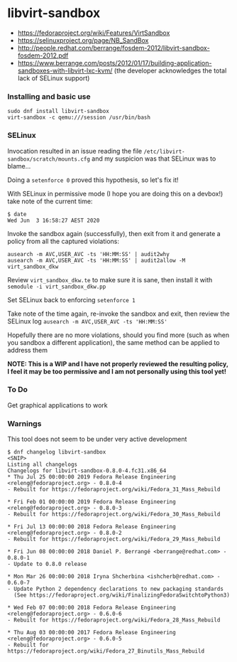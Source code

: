 # libvirt-sandbox

* https://fedoraproject.org/wiki/Features/VirtSandbox
* https://selinuxproject.org/page/NB_SandBox
* http://people.redhat.com/berrange/fosdem-2012/libvirt-sandbox-fosdem-2012.pdf
* https://www.berrange.com/posts/2012/01/17/building-application-sandboxes-with-libvirt-lxc-kvm/ (the developer acknowledges the total lack of SELinux support)

### Installing and basic use

```
sudo dnf install libvirt-sandbox
virt-sandbox -c qemu:///session /usr/bin/bash
```

### SELinux

Invocation resulted in an issue reading the file `/etc/libvirt-sandbox/scratch/mounts.cfg` and my suspicion was that SELinux was to blame...

Doing a `setenforce 0` proved this hypothesis, so let's fix it!

With SELinux in permissive mode (I hope you are doing this on a devbox!) take note of the current time:

```
$ date
Wed Jun  3 16:58:27 AEST 2020
```

Invoke the sandbox again (successfully), then exit from it and generate a policy from all the captured violations:

```
ausearch -m AVC,USER_AVC -ts 'HH:MM:SS' | audit2why
ausearch -m AVC,USER_AVC -ts 'HH:MM:SS' | audit2allow -M virt_sandbox_dkw
```

Review `virt_sandbox_dkw.te` to make sure it is sane, then install it with `semodule -i virt_sandbox_dkw.pp`

Set SELinux back to enforcing `setenforce 1`

Take note of the time again, re-invoke the sandbox and exit, then review the SELinux log `ausearch -m AVC,USER_AVC -ts 'HH:MM:SS'`

Hopefully there are no more violations, should you find more (such as when you sandbox a different application), the same method can be applied to address them

**NOTE: This is a WIP and I have not properly reviewed the resulting policy, I feel it may be too permissive and I am not personally using this tool yet!**

### To Do

Get graphical applications to work

### Warnings

This tool does not seem to be under very active development

```
$ dnf changelog libvirt-sandbox
<SNIP>
Listing all changelogs
Changelogs for libvirt-sandbox-0.8.0-4.fc31.x86_64
* Thu Jul 25 00:00:00 2019 Fedora Release Engineering <releng@fedoraproject.org> - 0.8.0-4
- Rebuilt for https://fedoraproject.org/wiki/Fedora_31_Mass_Rebuild

* Fri Feb 01 00:00:00 2019 Fedora Release Engineering <releng@fedoraproject.org> - 0.8.0-3
- Rebuilt for https://fedoraproject.org/wiki/Fedora_30_Mass_Rebuild

* Fri Jul 13 00:00:00 2018 Fedora Release Engineering <releng@fedoraproject.org> - 0.8.0-2
- Rebuilt for https://fedoraproject.org/wiki/Fedora_29_Mass_Rebuild

* Fri Jun 08 00:00:00 2018 Daniel P. Berrangé <berrange@redhat.com> - 0.8.0-1
- Update to 0.8.0 release

* Mon Mar 26 00:00:00 2018 Iryna Shcherbina <ishcherb@redhat.com> - 0.6.0-7
- Update Python 2 dependency declarations to new packaging standards
  (See https://fedoraproject.org/wiki/FinalizingFedoraSwitchtoPython3)

* Wed Feb 07 00:00:00 2018 Fedora Release Engineering <releng@fedoraproject.org> - 0.6.0-6
- Rebuilt for https://fedoraproject.org/wiki/Fedora_28_Mass_Rebuild

* Thu Aug 03 00:00:00 2017 Fedora Release Engineering <releng@fedoraproject.org> - 0.6.0-5
- Rebuilt for https://fedoraproject.org/wiki/Fedora_27_Binutils_Mass_Rebuild
```
